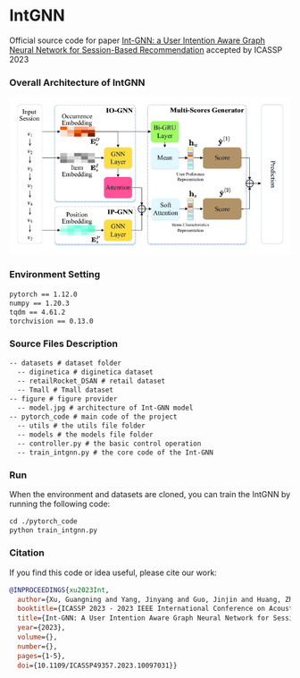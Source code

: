 # IntGNN

Official source code for paper [Int-GNN: a User Intention Aware Graph Neural Network for Session-Based Recommendation](https://ieeexplore.ieee.org/document/10097031) accepted by ICASSP 2023

### Overall Architecture of IntGNN
![image](https://github.com/xuguangning1218/IntGNN_ICASSP2023/blob/master/figure/model.jpg)

### Environment Setting
```
pytorch == 1.12.0
numpy == 1.20.3
tqdm == 4.61.2
torchvision == 0.13.0
```  

###  Source Files Description

```
-- datasets # dataset folder
  -- diginetica # diginetica dataset 
  -- retailRocket_DSAN # retail dataset
  -- Tmall # Tmall dataset
-- figure # figure provider
  -- model.jpg # architecture of Int-GNN model 
-- pytorch_code # main code of the project
  -- utils # the utils file folder
  -- models # the models file folder
  -- controller.py # the basic control operation
  -- train_intgnn.py # the core code of the Int-GNN
```

### Run

When the environment and datasets are cloned, you can train the IntGNN by running the following code:

```
cd ./pytorch_code
python train_intgnn.py
```

### Citation
If you find this code or idea useful, please cite our work:
```bib
@INPROCEEDINGS{xu2023Int,
  author={Xu, Guangning and Yang, Jinyang and Guo, Jinjin and Huang, Zhichao and Zhang, Bowen},
  booktitle={ICASSP 2023 - 2023 IEEE International Conference on Acoustics, Speech and Signal Processing (ICASSP)}, 
  title={Int-GNN: A User Intention Aware Graph Neural Network for Session-Based Recommendation}, 
  year={2023},
  volume={},
  number={},
  pages={1-5},
  doi={10.1109/ICASSP49357.2023.10097031}}
```
